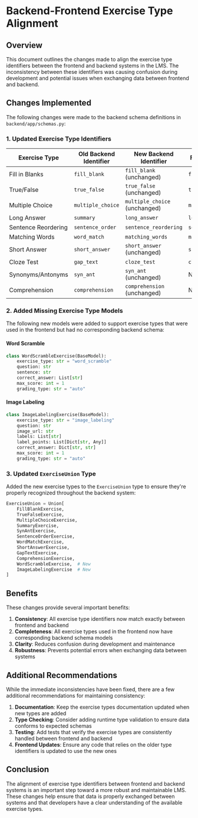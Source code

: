 # Backend-Frontend Exercise Type Alignment

## Overview

This document outlines the changes made to align the exercise type identifiers between the frontend and backend systems in the LMS. The inconsistency between these identifiers was causing confusion during development and potential issues when exchanging data between frontend and backend.

## Changes Implemented

The following changes were made to the backend schema definitions in `backend/app/schemas.py`:

### 1. Updated Exercise Type Identifiers

| Exercise Type | Old Backend Identifier | New Backend Identifier | Frontend Identifier |
|---------------|------------------------|------------------------|---------------------|
| Fill in Blanks | `fill_blank` | `fill_blank` (unchanged) | `fill_blank` |
| True/False | `true_false` | `true_false` (unchanged) | `true_false` |
| Multiple Choice | `multiple_choice` | `multiple_choice` (unchanged) | `multiple_choice` |
| Long Answer | `summary` | `long_answer` | `long_answer` |
| Sentence Reordering | `sentence_order` | `sentence_reordering` | `sentence_reordering` |
| Matching Words | `word_match` | `matching_words` | `matching_words` |
| Short Answer | `short_answer` | `short_answer` (unchanged) | `short_answer` |
| Cloze Test | `gap_text` | `cloze_test` | `cloze_test` |
| Synonyms/Antonyms | `syn_ant` | `syn_ant` (unchanged) | Not directly used |
| Comprehension | `comprehension` | `comprehension` (unchanged) | Not directly used |

### 2. Added Missing Exercise Type Models

The following new models were added to support exercise types that were used in the frontend but had no corresponding backend schema:

#### Word Scramble

```python
class WordScrambleExercise(BaseModel):
    exercise_type: str = "word_scramble"
    question: str
    sentence: str
    correct_answer: List[str]
    max_score: int = 1
    grading_type: str = "auto"
```

#### Image Labeling

```python
class ImageLabelingExercise(BaseModel):
    exercise_type: str = "image_labeling"
    question: str
    image_url: str
    labels: List[str]
    label_points: List[Dict[str, Any]]
    correct_answer: Dict[str, str]
    max_score: int = 1
    grading_type: str = "auto"
```

### 3. Updated `ExerciseUnion` Type

Added the new exercise types to the `ExerciseUnion` type to ensure they're properly recognized throughout the backend system:

```python
ExerciseUnion = Union[
    FillBlankExercise,
    TrueFalseExercise,
    MultipleChoiceExercise,
    SummaryExercise,
    SynAntExercise,
    SentenceOrderExercise,
    WordMatchExercise,
    ShortAnswerExercise,
    GapTextExercise,
    ComprehensionExercise,
    WordScrambleExercise,  # New
    ImageLabelingExercise  # New
]
```

## Benefits

These changes provide several important benefits:

1. **Consistency**: All exercise type identifiers now match exactly between frontend and backend
2. **Completeness**: All exercise types used in the frontend now have corresponding backend schema models
3. **Clarity**: Reduces confusion during development and maintenance
4. **Robustness**: Prevents potential errors when exchanging data between systems

## Additional Recommendations

While the immediate inconsistencies have been fixed, there are a few additional recommendations for maintaining consistency:

1. **Documentation**: Keep the exercise types documentation updated when new types are added
2. **Type Checking**: Consider adding runtime type validation to ensure data conforms to expected schemas
3. **Testing**: Add tests that verify the exercise types are consistently handled between frontend and backend
4. **Frontend Updates**: Ensure any code that relies on the older type identifiers is updated to use the new ones

## Conclusion

The alignment of exercise type identifiers between frontend and backend systems is an important step toward a more robust and maintainable LMS. These changes help ensure that data is properly exchanged between systems and that developers have a clear understanding of the available exercise types. 